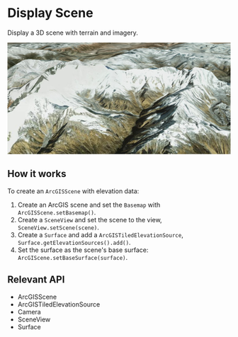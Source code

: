 <h1>Display Scene</h1>

<p>Display a 3D scene with terrain and imagery.</p>

<p><img src="DisplayScene.png"/></p>

<h2>How it works</h2>

<p>To create an <code>ArcGISScene</code> with elevation data:</p>

<ol>
    <li>Create an ArcGIS scene and set the <code>Basemap</code> with <code>ArcGISScene.setBasemap()</code>.</li>
    <li>Create a <code>SceneView</code> and set the scene to the view, <code>SceneView.setScene(scene)</code>.</li>
    <li>Create a <code>Surface</code> and add a <code>ArcGISTiledElevationSource</code>, <code>Surface.getElevationSources().add()</code>.</li>
    <li>Set the surface as the scene's base surface: <code>ArcGIScene.setBaseSurface(surface)</code>.</li>
</ol>

<h2>Relevant API</h2>

<ul>
    <li>ArcGISScene</li>
    <li>ArcGISTiledElevationSource</li>
    <li>Camera</li>
    <li>SceneView</li>
    <li>Surface</li>
</ul>